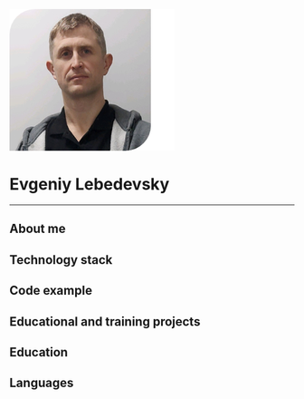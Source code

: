 ![Avatar](./lightzone-avatar.png)
# Evgeniy Lebedevsky

---

## About me

## Technology stack

## Code example

## Educational and training projects

## Education

## Languages
